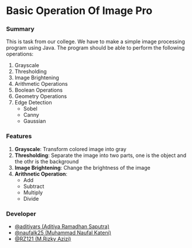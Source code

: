 # Basic Operation Of Image Pro

### Summary
This is task from our college. We have to make a simple image processing program using Java. The program should be able to perform the following operations:
1. Grayscale
2. Thresholding
3. Image Brightening
4. Arithmetic Operations
5. Boolean Operations
6. Geometry Operations
7. Edge Detection
   - Sobel
   - Canny
   - Gaussian

### Features
1. **Grayscale**: Transform colored image into gray
2. **Thresholding**: Separate the image into two parts, one is the object and the othr is the background
3. **Image Brightening**: Change the brightness of the image
4. **Arithnetic Operation**:
   - Add
   - Subtract
   - Multiply
   - Divide

### Developer
- [@aditiyars (Aditiya Ramadhan Saputra)](https://github.com/aditiyars)
- [@naufalk25 (Muhammad Naufal Kateni)](https://github.com/NaufalK25)
- [@RZ121 (M.Rizky Azizi)](https://github.com/RZ121)